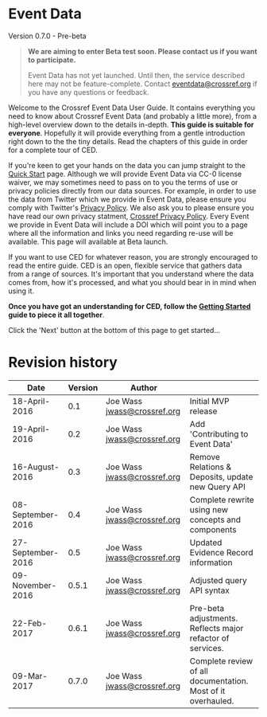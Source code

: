 # Event Data

Version 0.7.0 - Pre-beta

> **We are aiming to enter Beta test soon. Please contact us if you want to participate.**
>
> Event Data has not yet launched. Until then, the service described here may not be feature-complete.
> Contact eventdata@crossref.org if you have any questions or feedback.


Welcome to the Crossref Event Data User Guide. It contains everything you need to know about Crossref Event Data (and probably a little more), from a high-level overview down to the details in-depth. **This guide is suitable for everyone**. Hopefully it will provide everything from a gentle introduction right down to the the tiny details. Read the chapters of this guide in order for a complete tour of CED.

If you're keen to get your hands on the data you can jump straight to the [Quick Start](quick-start) page. Although we will provide Event Data via CC-0 license waiver, we may sometimes need to pass on to you the terms of use or privacy policies directly from our data sources. For example, in order to use the data from Twitter which we provide in Event Data, please ensure you comply with Twitter's [Privacy Policy](https://twitter.com/privacy?lang=en). We also ask you to please ensure you have read our own privacy statment, [Crossref Privacy Policy](https://www.crossref.org/privacy/). Every Event we provide in Event Data will include a DOI which will point you to a page where all the information and links you need regarding re-use will be available. This page will available at Beta launch. 

If you want to use CED for whatever reason, you are strongly encouraged to read the entire guide. CED is an open, flexible service that gathers data from a range of sources. It's important that you understand where the data comes from, how it's processed, and what you should bear in in mind when using it. 

**Once you have got an understanding for CED, follow the [Getting Started](best-practice/getting-started) guide to piece it all together**.

Click the 'Next' button at the bottom of this page to get started...

# Revision history

| Date              | Version | Author                      |                                                   |
|-------------------|---------| ----------------------------|---------------------------------------------------|
| 18-April-2016     | 0.1     | Joe Wass jwass@crossref.org | Initial MVP release                               |
| 19-April-2016     | 0.2     | Joe Wass jwass@crossref.org | Add 'Contributing to Event Data'                  |
| 16-August-2016    | 0.3     | Joe Wass jwass@crossref.org | Remove Relations & Deposits, update new Query API |
| 08-September-2016 | 0.4     | Joe Wass jwass@crossref.org | Complete rewrite using new concepts and components|
| 27-September-2016 | 0.5     | Joe Wass jwass@crossref.org | Updated Evidence Record information |
| 09-November-2016  | 0.5.1   | Joe Wass jwass@crossref.org | Adjusted query API syntax |
| 22-Feb-2017       | 0.6.1   | Joe Wass jwass@crossref.org | Pre-beta adjustments. Reflects major refactor of services. |
| 09-Mar-2017       | 0.7.0   | Joe Wass jwass@crossref.org | Complete review of all documentation. Most of it overhauled. |


